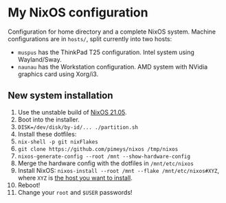 # My NixOS configuration

Configuration for home directory and a complete NixOS system. Machine configurations are in `hosts/`, split currently into two hosts:

- `muspus` has the ThinkPad T25 configuration. Intel system using Wayland/Sway.
- `naunau` has the Workstation configuration. AMD system with NVidia graphics card using Xorg/i3.

## New system installation

1. Use the unstable build of [NixOS 21.05](https://releases.nixos.org/?prefix=nixos/unstable/).
2. Boot into the installer.
3. `DISK=/dev/disk/by-id/... ./partition.sh`
4. Install these dotfiles:
5. `nix-shell -p git nixFlakes`
6. `git clone https://github.com/pimeys/nixos /tmp/nixos`
7. `nixos-generate-config --root /mnt --show-hardware-config`
8. Merge the hardware config with the dotfiles in `/mnt/etc/nixos`
7. Install NixOS: `nixos-install --root /mnt --flake /mnt/etc/nixos#XYZ`, where
   `XYZ` is [the host you want to install](hosts/).
8. Reboot!
9. Change your `root` and `$USER` passwords!

